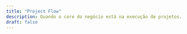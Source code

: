 ```yaml
---
title: "Project Flow"
description: Quando o core do negócio está na execução de projetos.
draft: false
---
```

